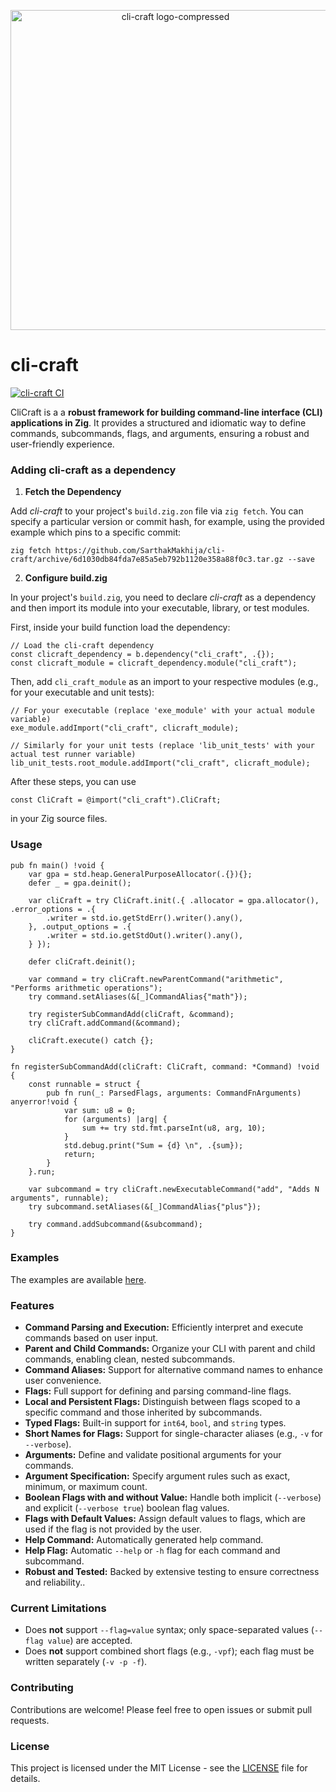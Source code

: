 <p align="center">
  <img width="512" height="512" alt="cli-craft logo-compressed" src="https://github.com/user-attachments/assets/ce39a176-a451-4307-b37d-44fc99019a70" />
</p>

# cli-craft

[![cli-craft CI](https://github.com/SarthakMakhija/cli-craft/actions/workflows/build.yml/badge.svg)](https://github.com/SarthakMakhija/cli-craft/actions/workflows/build.yml)

CliCraft is a a **robust framework for building command-line interface (CLI) applications in Zig**. It provides a structured and idiomatic way to define commands, subcommands, flags, and arguments, ensuring a robust and user-friendly experience.

### Adding cli-craft as a dependency

1. **Fetch the Dependency**

Add *cli-craft* to your project's `build.zig.zon` file via `zig fetch`. You can specify a particular version or commit hash, for example, using the provided example which pins to a specific commit:
```shell
zig fetch https://github.com/SarthakMakhija/cli-craft/archive/6d1030db84fda7e85a5eb792b1120e358a88f0c3.tar.gz --save
```

2. **Configure build.zig**

In your project's `build.zig`, you need to declare *cli-craft* as a dependency and then import its module into your executable, library, or test modules.

First, inside your build function load the dependency:

```zig
// Load the cli-craft dependency
const clicraft_dependency = b.dependency("cli_craft", .{});
const clicraft_module = clicraft_dependency.module("cli_craft");
```

Then, add `cli_craft_module` as an import to your respective modules (e.g., for your executable and unit tests):

```zig
// For your executable (replace 'exe_module' with your actual module variable)
exe_module.addImport("cli_craft", clicraft_module);

// Similarly for your unit tests (replace 'lib_unit_tests' with your actual test runner variable)
lib_unit_tests.root_module.addImport("cli_craft", clicraft_module);
```

After these steps, you can use

```zig 
const CliCraft = @import("cli_craft").CliCraft;
```
in your Zig source files.

### Usage

```zig
pub fn main() !void {
    var gpa = std.heap.GeneralPurposeAllocator(.{}){};
    defer _ = gpa.deinit();

    var cliCraft = try CliCraft.init(.{ .allocator = gpa.allocator(), .error_options = .{
        .writer = std.io.getStdErr().writer().any(),
    }, .output_options = .{
        .writer = std.io.getStdOut().writer().any(),
    } });

    defer cliCraft.deinit();

    var command = try cliCraft.newParentCommand("arithmetic", "Performs arithmetic operations");
    try command.setAliases(&[_]CommandAlias{"math"});

    try registerSubCommandAdd(cliCraft, &command);
    try cliCraft.addCommand(&command);

    cliCraft.execute() catch {};
}

fn registerSubCommandAdd(cliCraft: CliCraft, command: *Command) !void {
    const runnable = struct {
        pub fn run(_: ParsedFlags, arguments: CommandFnArguments) anyerror!void {
            var sum: u8 = 0;
            for (arguments) |arg| {
                sum += try std.fmt.parseInt(u8, arg, 10);
            }
            std.debug.print("Sum = {d} \n", .{sum});
            return;
        }
    }.run;

    var subcommand = try cliCraft.newExecutableCommand("add", "Adds N arguments", runnable);
    try subcommand.setAliases(&[_]CommandAlias{"plus"});

    try command.addSubcommand(&subcommand);
}
```

### Examples

The examples are available [here](https://github.com/SarthakMakhija/cli-craft-examples).

### Features

- **Command Parsing and Execution:** Efficiently interpret and execute commands based on user input.
- **Parent and Child Commands:** Organize your CLI with parent and child commands, enabling clean, nested subcommands.
- **Command Aliases:** Support for alternative command names to enhance user convenience.
- **Flags:** Full support for defining and parsing command-line flags.
- **Local and Persistent Flags:** Distinguish between flags scoped to a specific command and those inherited by subcommands.
- **Typed Flags:** Built-in support for `int64`, `bool`, and `string` types.
- **Short Names for Flags:** Support for single-character aliases (e.g., `-v` for `--verbose`).
- **Arguments:** Define and validate positional arguments for your commands.
- **Argument Specification:** Specify argument rules such as exact, minimum, or maximum count.
- **Boolean Flags with and without Value:** Handle both implicit (`--verbose`) and explicit (`--verbose true`) boolean flag values.
- **Flags with Default Values:** Assign default values to flags, which are used if the flag is not provided by the user.
- **Help Command:** Automatically generated help command.
- **Help Flag:** Automatic `--help` or `-h` flag for each command and subcommand.
- **Robust and Tested:** Backed by extensive testing to ensure correctness and reliability..

### Current Limitations

- Does **not** support `--flag=value` syntax; only space-separated values (`--flag value`) are accepted.
- Does **not** support combined short flags (e.g., `-vpf`); each flag must be written separately (`-v -p -f`).

### Contributing

Contributions are welcome! Please feel free to open issues or submit pull requests.

### License
This project is licensed under the MIT License - see the [LICENSE](https://github.com/SarthakMakhija/cli-craft/blob/main/LICENSE) file for details.
